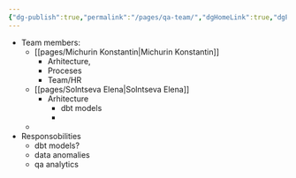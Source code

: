 ```yaml
---
{"dg-publish":true,"permalink":"/pages/qa-team/","dgHomeLink":true,"dgPassFrontmatter":false}
---
```


- Team members:
	- [[pages/Michurin Konstantin|Michurin Konstantin]]
		- Arhitecture,
		- Proceses
		- Team/HR
	- [[pages/Solntseva Elena|Solntseva Elena]]
		- Arhitecture
			- dbt models
			-
	-
- Responsobilities
	- dbt models?
	- data anomalies
	- qa analytics